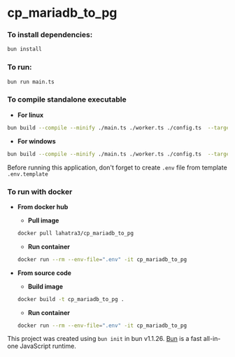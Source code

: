 # cp_mariadb_to_pg

### To install dependencies:

```bash
bun install
```

### To run:

```bash
bun run main.ts
```

### To compile standalone executable

- **For linux**

```bash
bun build --compile --minify ./main.ts ./worker.ts ./config.ts  --target=bun-linux-x64 --outfile=cp_mariadb_to_pg
```

- **For windows**

```bash
bun build --compile --minify ./main.ts ./worker.ts ./config.ts  --target=bun-windows-x64 --outfile=cp_mariadb_to_pg
```

Before running this application, don't forget to create `.env` file from template `.env.template`

### To run with docker

- **From docker hub**

    - **Pull image**

    ```bash
    docker pull lahatra3/cp_mariadb_to_pg
    ```
    
    - **Run container**

    ```bash
    docker run --rm --env-file=".env" -it cp_mariadb_to_pg
    ```

- **From source code**

    - **Build image**

    ```bash
    docker build -t cp_mariadb_to_pg .
    ```

    - **Run container**

    ```bash
    docker run --rm --env-file=".env" -it cp_mariadb_to_pg
    ```

This project was created using `bun init` in bun v1.1.26. [Bun](https://bun.sh) is a fast all-in-one JavaScript runtime.
